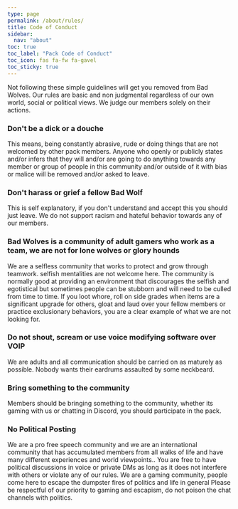 ```yaml
---
type: page
permalink: /about/rules/
title: Code of Conduct
sidebar:
  nav: "about"
toc: true
toc_label: "Pack Code of Conduct"
toc_icon: fas fa-fw fa-gavel
toc_sticky: true
---
```


Not following these simple guidelines will get you removed from Bad Wolves. Our
rules are basic and non judgmental regardless of our own world, social or
political views. We judge our members solely on their actions. 

### Don't be a dick or a douche

This means, being constantly abrasive, rude or doing things that are not
welcomed by other pack members. Anyone who openly or publicly states and/or
infers that they will and/or are going to do anything towards any member or
group of people in this community and/or outside of it with bias or malice will
be removed and/or asked to leave.

### Don't harass or grief a fellow Bad Wolf

This is self explanatory, if you don't understand and accept this you should
just leave. We do not support racism and hateful behavior towards any of our
members.

### Bad Wolves is a community of adult gamers who work as a team, we are not for lone wolves or glory hounds

We are a selfless community that works to protect and grow through teamwork.
selfish mentalities are not welcome here. The community is normally good at
providing an environment that discourages the selfish and egotistical but
sometimes people can be stubborn and will need to be culled from time to time.
If you loot whore, roll on side grades when items are a significant upgrade for
others, gloat and laud over your fellow members or practice exclusionary
behaviors, you are a clear example of what we are not looking for.
 
### Do not shout, scream or use voice modifying software over VOIP

We are adults and all communication should be carried on as maturely as
possible. Nobody wants their eardrums assaulted by some neckbeard.

### Bring something to the community

Members should be bringing something to the community, whether its gaming with
us or chatting in Discord, you should participate in the pack.

### No Political Posting

We are a pro free speech community and we are an international community that
has accumulated members from all walks of life and have many different
experiences and world viewpoints.. You are free to have political discussions in
voice or private DMs as long as it does not interfere with others or violate any
of our rules. We are a gaming community, people come here to escape the dumpster
fires of politics and life in general Please be respectful of our priority to
gaming and escapism, do not poison the chat channels with politics.

